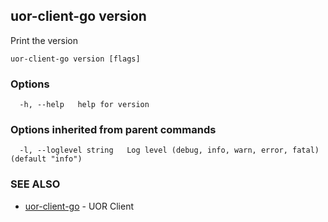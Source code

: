 ## uor-client-go version

Print the version

```
uor-client-go version [flags]
```

### Options

```
  -h, --help   help for version
```

### Options inherited from parent commands

```
  -l, --loglevel string   Log level (debug, info, warn, error, fatal) (default "info")
```

### SEE ALSO

* [uor-client-go](uor-client-go.md)	 - UOR Client

